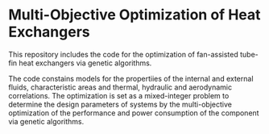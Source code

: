 # Multi-Objective Optimization of Heat Exchangers
This repository includes the code for the optimization of fan-assisted tube-fin heat exchangers via genetic algorithms. 

The code constains models for the propertiies of the internal and external fluids, characteristic areas and thermal, hydraulic and aerodynamic correlations. The optimization is set as a mixed-integer problem to determine the design parameters of systems by the multi-objective optimization of the performance and power consumption of the component via genetic algorithms. 
